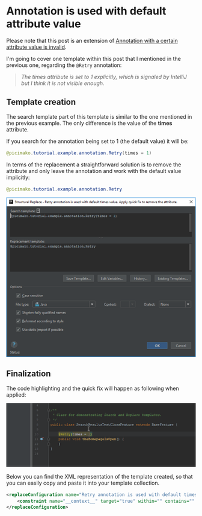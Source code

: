 # Annotation is used with default attribute value
Please note that this post is an extension of [Annotation with a certain attribute value is invalid](https://ijnspector.wordpress.com/2018/11/05/annotation-with-a-certain-attribute-value-is-invalid/).

I'm going to cover one template within this post that I mentioned in the previous one, regarding the `@Retry` annotation:
> *The times attribute is set to 1 explicitly, which is signaled by IntelliJ but I think it is not visible enough.*

## Template creation
The search template part of this template is similar to the one mentioned in the previous example. The only difference is the value of the **times** attribute.

If you search for the annotation being set to 1 (the default value) it will be:

```java
@picimako.tutorial.example.annotation.Retry(times = 1)
```

In terms of the replacement a straightforward solution is to remove the attribute and only leave the annotation and work with the default value implicitly:
```java
@picimako.tutorial.example.annotation.Retry
```

![highlight](images/Annotation-is-used-with-default-attribute-value_Editor.PNG)

## Finalization

The code highlighting and the quick fix will happen as following when applied:

![highlight](images/Annotation-is-used-with-default-attribute-value_QuickFix.gif)

Below you can find the XML representation of the template created, so that you can easily copy and paste it into your template collection.

```xml
<replaceConfiguration name="Retry annotation is used with default times value. Apply quick fix to remove the attribute." text="@picimako.tutorial.example.annotation.Retry(times = 1)" recursive="false" caseInsensitive="true" type="JAVA" reformatAccordingToStyle="true" shortenFQN="true" useStaticImport="true" replacement="@picimako.tutorial.example.annotation.Retry">
    <constraint name="__context__" target="true" within="" contains="" />
</replaceConfiguration>
```
